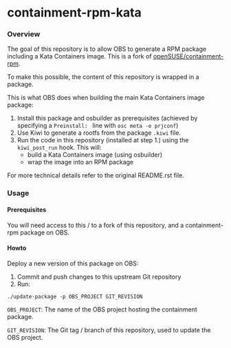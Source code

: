 containment-rpm-kata
===

### Overview
The goal of this repository is to allow OBS to generate a RPM package including a Kata Containers image.
This is a fork of [openSUSE/containment-rpm](https://github.com/openSUSE/containment-rpm).

To make this possible, the content of this repository is wrapped in a package.

This is what OBS does when building the main Kata Containers image package:
1. Install this package and osbuilder as prerequisites (achieved by specifying a `Preinstall: `
line with `osc meta -e prjconf`)
2. Use Kiwi to generate a rootfs from the package `.kiwi` file.
3. Run the code in this repository (installed at step 1.) using the `kiwi_post_run` hook. This will:
   - build a Kata Containers image (using osbuilder)
   - wrap the image into an RPM package

For more technical details refer to the original README.rst file.

### Usage

#### Prerequisites

You will need access to this / to a fork of this repository, and a containment-rpm package on OBS.

#### Howto
Deploy a new version of this package on OBS:
1. Commit and push changes to this upstream Git repository
2. Run:
```
./update-package -p OBS_PROJECT GIT_REVISION
```

`OBS_PROJECT`:  The name of the OBS project hosting the containment package.

`GIT_REVISION`: The Git tag / branch of this repository, used to
update the OBS project.
